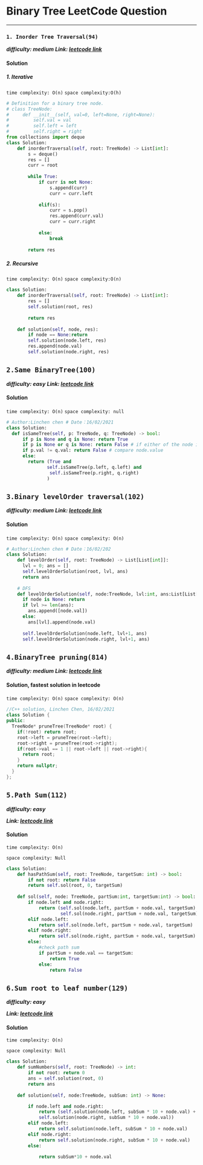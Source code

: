 # Binary Tree LeetCode Question
---
### `1. Inorder Tree Traversal(94)`
***difficulty: medium***
***Link: [leetcode link](https://leetcode.com/problems/binary-tree-inorder-traversal/)***
#### Solution

##### 1. Iterative 
`time complexity: O(n)`
`space complexity:O(h)`
```Python
# Definition for a binary tree node.
# class TreeNode:
#     def __init__(self, val=0, left=None, right=None):
#         self.val = val
#         self.left = left
#         self.right = right
from collections import deque
class Solution:
    def inorderTraversal(self, root: TreeNode) -> List[int]:
        s = deque()
        res = []
        curr = root
        
        while True:
            if curr is not None:
                s.append(curr)
                curr = curr.left
                
            elif(s):
                curr = s.pop()
                res.append(curr.val)
                curr = curr.right
            
            else:
                break
                
        return res
```

##### 2. Recursive
`time complexity: O(n)`
`space complexity:O(n)`
```Python
class Solution:
    def inorderTraversal(self, root: TreeNode) -> List[int]:
        res = []
        self.solution(root, res)
                
        return res
    
    def solution(self, node, res):
        if node == None:return
        self.solution(node.left, res)
        res.append(node.val)
        self.solution(node.right, res)
```


## `2.Same BinaryTree(100)`
***difficulty: easy***
***Link: [leetcode link](https://leetcode.com/problems/same-tree/)***
#### Solution
`time complexity: O(n)`
`space complexity: null`
```Python
# Author:Linchen chen # Date：16/02/2021
class Solution:
  def isSameTree(self, p: TreeNode, q: TreeNode) -> bool:
      if p is None and q is None: return True
      if p is None or q is None: return False # if either of the node is empty
      if p.val != q.val: return False # compare node.value
      else:
        return (True and
               self.isSameTree(p.left, q.left) and 
                self.isSameTree(p.right, q.right)
               )
```

## `3.Binary levelOrder traversal(102)`
***difficulty: medium***
***Link: [leetcode link](https://leetcode.com/problems/binary-tree-level-order-traversal/)***
#### Solution
`time complexity: O(n)`
`space complexity: O(n)`

```Python
# Author:Linchen chen # Date：16/02/202
class Solution:
    def levelOrder(self, root: TreeNode) -> List[List[int]]:
      lvl = 0; ans = []
      self.levelOrderSolution(root, lvl, ans)
      return ans
    
    # DFS
    def levelOrderSolution(self, node:TreeNode, lvl:int, ans:List[List[int]]) -> None:
      if node is None: return
      if lvl >= len(ans):
        ans.append([node.val])
      else:
        ans[lvl].append(node.val)
        
      self.levelOrderSolution(node.left, lvl+1, ans)
      self.levelOrderSolution(node.right, lvl+1, ans)
```

## `4.BinaryTree pruning(814)`
***difficulty: medium***
***Link: [leetcode link](https://leetcode.com/problems/binary-tree-pruning/)***
#### Solution, fastest solution in leetcode
`time complexity: O(n)`
`space complexity: O(n)`
```c++
//C++ solution, Linchen Chen, 16/02/2021
class Solution {
public:
  TreeNode* pruneTree(TreeNode* root) {
    if(!root) return root;
    root->left = pruneTree(root->left);
    root->right = pruneTree(root->right);
    if(root->val == 1 || root->left || root->right){
      return root;
    }
    return nullptr;
  }
};
```

## `5.Path Sum(112)`
***difficulty: easy***

***Link: [leetcode link](https://leetcode.com/problems/path-sum/)***
#### Solution
`time complexity: O(n)`

`space complexity: Null`
```Python
class Solution:
    def hasPathSum(self, root: TreeNode, targetSum: int) -> bool:
        if not root: return False
        return self.sol(root, 0, targetSum)
    
    def sol(self, node: TreeNode, partSum:int, targetSum:int) -> bool:
        if node.left and node.right:
            return (self.sol(node.left, partSum + node.val, targetSum) or
                    self.sol(node.right, partSum + node.val, targetSum))
        elif node.left:
            return self.sol(node.left, partSum + node.val, targetSum)
        elif node.right:
            return self.sol(node.right, partSum + node.val, targetSum)
        else:
            #check path sum
            if partSum + node.val == targetSum:
                return True
            else:
                return False
```

## `6.Sum root to leaf number(129)`
***difficulty: easy***

***Link: [leetcode link](https://leetcode.com/problems/sum-root-to-leaf-numbers/)***
#### Solution
`time complexity: O(n)`

`space complexity: Null`

```Python
class Solution:
    def sumNumbers(self, root: TreeNode) -> int:
        if not root: return 0
        ans = self.solution(root, 0)
        return ans
    
    def solution(self, node:TreeNode, subSum: int) -> None:

        if node.left and node.right:
            return (self.solution(node.left, subSum * 10 + node.val) +
            self.solution(node.right, subSum * 10 + node.val))
        elif node.left:
            return self.solution(node.left, subSum * 10 + node.val)
        elif node.right:
            return self.solution(node.right, subSum * 10 + node.val)
        else:
            
            return subSum*10 + node.val 
```
